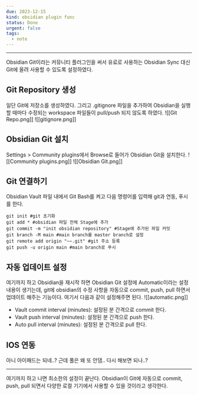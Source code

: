 ```yaml
---
due: 2023-12-15
kind: obsidian plugin func
status: Done
urgent: false
tags:
  - note
---
```

***

Obsidian Git이라는 커뮤니티 플러그인을 써서 유료로 사용하는 Obsidian Sync 대신 Git에 올려 사용할 수 있도록 설정하였다.

## Git Repository 생성

일단 Git에 저장소를 생성하였다. 그리고 .gitignore 파일을 추가하여 Obsidian을 실행할 때마다 수정되는 workspace 파일들이 pull/push 되지 않도록 하였다.
![[Git Repo.png]]
![[gitignore.png]]

## Obsidian Git 설치

Settings > Community plugins에서 Browse로 들어가 Obsidian Git을 설치한다.
![[Community plugins.png]]
![[Obsidian Git.png]]

## Git 연결하기

Obsidian Vault 파일 내에서 Git Bash를 켜고 다음 명령어를 입력해 git과 연동, 푸시를 한다.
```git
git init #git 초기화
git add * #obsidian 파일 전체 Stage에 추가
git commit -m "init obsidian repository" #Stage에 추가된 파일 커밋
git branch -M main #main branch를 master branch로 설정
git remote add origin "~~.git" #git 주소 등록
git push -u origin main #main branch로 푸시
```

## 자동 업데이트 설정

여기까지 하고 Obsidian을 재시작 하면 Obsidian Git 설정에 Automatic이라는 설정 내용이 생기는데, git에 obsidian의 수정 사항을 자동으로 commit, push, pull 하면서 업데이트 해주는 기능이다. 여기서 다음과 같이 설정해주면 된다.
![[automatic.png]]
- Vault commit interval (minutes): 설정된 분 간격으로 commit 한다.
- Vault push interval (minutes): 설정된 분 간격으로 push 한다.
- Auto pull interval (minutes): 설정된 분 간격으로 pull 한다.

## IOS 연동

아니 아이패드는 되네..? 근데 풀은 왜 또 안댐.. 다시 해보면 되나..?

***
여기까지 하고 나면 최소한의 설정이 끝난다. Obsidian이 Git에 자동으로 commit, push, pull 되면서 다양한 로컬 기기에서 사용할 수 있을 것이라고 생각한다.